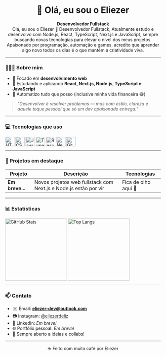 <h1 align="center">👋 Olá, eu sou o Eliezer</h1>

<p align="center">
  <strong>Desenvolvedor Fullstack</strong> <br/>
Olá, eu sou o Eliezer 🚀 Desenvolvedor Fullstack, 
Atualmente estudo e desenvolvo com Node.js, React, TypeScript, Next.js e JavaScript, sempre buscando novas tecnologias para elevar o nível dos meus projetos.
Apaixonado por programação, automação e games, acredito que aprender algo novo todos os dias é o que mantém a criatividade viva.
</p>

---

### 👨🏻‍💻 Sobre mim

- 🎯 Focado em **desenvolvimento web**
- 🧠 Estudando e aplicando **React, Next.js, Node.js, TypeScript e JavaScript**
- 🔧 Automatizo tudo que posso (inclusive minha vida financeira 😅)

> _"Desenvolver é resolver problemas — mas com estilo, clareza e aquele toque pessoal que só um dev apaixonado entrega."_

---

### 💻 Tecnologias que uso

<p>
  <img align="left" alt="HTML" title="HTML" width="30px" src="https://cdn.jsdelivr.net/gh/devicons/devicon/icons/html5/html5-original.svg"/>
  <img align="left" alt="CSS" title="CSS" width="30px" src="https://cdn.jsdelivr.net/gh/devicons/devicon/icons/css3/css3-original.svg"/>
  <img align="left" alt="JavaScript" title="JavaScript" width="30px" src="https://cdn.jsdelivr.net/gh/devicons/devicon/icons/javascript/javascript-original.svg"/>
  <img align="left" alt="TypeScript" title="TypeScript" width="30px" src="https://cdn.jsdelivr.net/gh/devicons/devicon/icons/typescript/typescript-original.svg"/>
  <img align="left" alt="React" title="React" width="30px" src="https://cdn.jsdelivr.net/gh/devicons/devicon/icons/react/react-original.svg"/>
  <img align="left" alt="Next.js" title="Next.js" width="30px" src="https://cdn.jsdelivr.net/gh/devicons/devicon/icons/nextjs/nextjs-original.svg"/>
  <img align="left" alt="Git" title="Git" width="30px" src="https://cdn.jsdelivr.net/gh/devicons/devicon/icons/git/git-original.svg"/>
  
</p>

<br clear="left"/>

---

### 📌 Projetos em destaque

| Projeto         | Descrição                                                        | Tecnologias          |
| --------------- | ---------------------------------------------------------------- | -------------------- |
| **Em breve...** | Novos projetos web fullstack com Next.js e Node.js estão por vir | Fica de olho aqui 👀 |

---

### 📊 Estatísticas

<p>
  <img align="left" alt="GitHub Stats" height="200" src="https://github-readme-stats.vercel.app/api?username=LzR-Dev&show_icons=true&theme=tokyonight&include_all_commits=true&locale=pt-br"/>
  <img align="left" alt="Top Langs" height="200" src="https://github-readme-stats.vercel.app/api/top-langs/?username=LzR-Dev&theme=tokyonight&layout=compact&custom_title=Tecnologias&langs_count=9"/>
</p>

<br clear="left"/>

---

### 📫 Contato

- ✉️ Email: **eliezer-dev@outlook.com**
- 📷 Instagram: [@eliezerdeliz](https://www.instagram.com/eliezerdeliz)
- 💼 LinkedIn: _Em breve!_
- 🌐 Portfólio pessoal: _Em breve!_
- 🧠 Sempre aberto a ideias e collabs!

---

<p align="center">☕ Feito com muito café por Eliezer</p>
